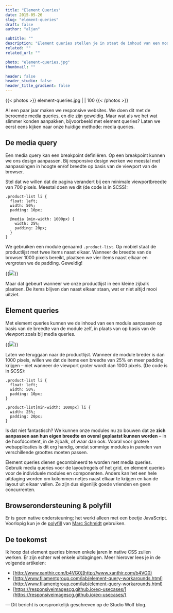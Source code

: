 ```yaml
---
title: "Element Queries"
date: 2015-05-26
slug: "element-queries"
draft: false
author: "aljan"

subtitle: ""
description: "Element queries stellen je in staat de inhoud van een module aan te passen op basis van de eigen breedte in plaats van de viewport, waardoor responsive design flexibeler wordt. Ze vullen media queries aan voor een betere layoutcontrole."
related: ""
related_url: ""

photo: "element-queries.jpg"
thumbnail: ""

header: false
header_studio: false
header_title_gradient: false
---
```


{{< photos >}}
element-queries.jpg |  | 100
{{< /photos >}}

Al een paar jaar maken we responsive websites. We doen dit met de beroemde media queries, en die zijn geweldig. Maar wat als we het wat slimmer konden aanpakken, bijvoorbeeld met element queries? Laten we eerst eens kijken naar onze huidige methode: media queries.

## De media query

Een media query kan een breakpoint definiëren. Op een breakpoint kunnen we ons design aanpassen. Bij responsive design werken we meestal met aanpassingen in hoogte en/of breedte op basis van de viewport van de browser.

Stel dat we willen dat de pagina verandert bij een minimale viewportbreedte van 700 pixels. Meestal doen we dit (de code is in SCSS):

```
.product-list li {
  float: left;
  width: 50%;
  padding: 10px;

  @media (min-width: 1000px) {
    width: 25%;
    padding: 20px;
  }
}
```

We gebruiken een module genaamd `.product-list`. Op mobiel staat de productlijst met twee items naast elkaar. Wanneer de breedte van de browser 1000 pixels bereikt, plaatsen we vier items naast elkaar en vergroten we de padding. Geweldig!

{{<image src="element-queries-1.gif">}}

Maar dat gebeurt wanneer we onze productlijst in een kleine zijbalk plaatsen. De items blijven dan naast elkaar staan, wat er niet altijd mooi uitziet.

## Element queries

Met element queries kunnen we de inhoud van een module aanpassen op basis van de breedte van de module zelf, in plaats van op basis van de viewport zoals bij media queries.

{{<image src="element-queries-2.gif">}}

Laten we teruggaan naar de productlijst. Wanneer de module breder is dan 1000 pixels, willen we dat de items een breedte van 25% en meer padding krijgen – niet wanneer de viewport groter wordt dan 1000 pixels. (De code is in SCSS):

```
.product-list li {
  float: left;
  width: 50%;
  padding: 10px;
}

.product-list[min-width: 1000px] li {
  width: 25%;
  padding: 20px;
}
```


Is dat niet fantastisch? We kunnen onze modules nu zo bouwen dat ze **zich aanpassen aan hun eigen breedte en overal geplaatst kunnen worden** – in de hoofdcontent, in de zijbalk, of waar dan ook. Vooral voor grotere webapplicaties is dit erg handig, omdat sommige modules in panelen van verschillende groottes moeten passen.

Element queries dienen gecombineerd te worden met media queries. Gebruik media queries voor de layoutregels of het grid, en element queries voor de individuele modules en componenten. Anders kan het een hele uitdaging worden om kolommen netjes naast elkaar te krijgen en kan de layout uit elkaar vallen. Ze zijn dus eigenlijk goede vrienden en geen concurrenten.

## Browserondersteuning & polyfill

Er is geen native ondersteuning; het werkt alleen met een beetje JavaScript. Voorlopig kun je de [polyfill](https://github.com/marcj/css-element-queries) van [Marc Schmidt](https://twitter.com/MarcJSchmidt) gebruiken.

## De toekomst

Ik hoop dat element queries binnen enkele jaren in native CSS zullen werken. Er zijn echter wel enkele uitdagingen. Meer hierover lees je in de volgende artikelen:

- [http://www.xanthir.com/b4VG0](http://www.xanthir.com/b4VG0)
- [http://www.filamentgroup.com/lab/element-query-workarounds.html](http://www.filamentgroup.com/lab/element-query-workarounds.html)
- [https://responsiveimagescg.github.io/eq-usecases/](https://responsiveimagescg.github.io/eq-usecases/)

— Dit bericht is oorspronkelijk geschreven op de Studio Wolf blog.
